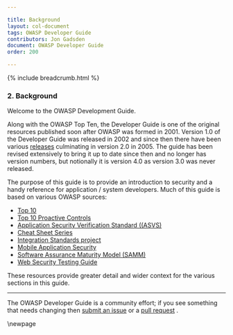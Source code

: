 ```yaml
---

title: Background
layout: col-document
tags: OWASP Developer Guide
contributors: Jon Gadsden
document: OWASP Developer Guide
order: 200

---
```


{% include breadcrumb.html %}

### 2. Background

Welcome to the OWASP Development Guide.

Along with the OWASP Top Ten, the Developer Guide is one of the original resources
published soon after OWASP was formed in 2001.
Version 1.0 of the Developer Guide was released in 2002
and since then there have been various [releases][versions] culminating in version 2.0 in 2005.
The guide has been revised extensively to bring it up to date since then and no longer has version numbers,
but notionally it is version 4.0 as version 3.0 was never released.

The purpose of this guide is to provide an introduction to security
and a handy reference for application / system developers.
Much of this guide is based on various OWASP sources:

* [Top 10][top10]
* [Top 10 Proactive Controls][proactive]
* [Application Security Verification Standard ((ASVS)][asvs]
* [Cheat Sheet Series][cheat]
* [Integration Standards project][ois]
* [Mobile Application Security][mas]
* [Software Assurance Maturity Model (SAMM)][samm]
* [Web Security Testing Guide][wstg]

These resources provide greater detail and wider context for the various sections in this guide.

----

The OWASP Developer Guide is a community effort; if you see something that needs changing
then [submit an issue][issue02] or a [pull request][pr] .

[asvs]: https://owasp.org/www-project-application-security-verification-standard/
[cheat]: https://owasp.org/www-project-cheat-sheets/
[issue02]: https://github.com/OWASP/www-project-developer-guide/issues/new?labels=enhancement&template=request.md&title=Update:%2002-background
[mas]: https://mas.owasp.org/
[ois]: https://owasp.org/www-project-integration-standards/
[pr]: https://github.com/OWASP/www-project-developer-guide/pulls
[proactive]: https://owasp.org/www-project-proactive-controls/
[samm]: https://owaspsamm.org/about/
[top10]: https://owasp.org/www-project-top-ten/
[versions]: https://github.com/OWASP/DevGuide/wiki#old-versions
[wstg]: https://owasp.org/www-project-web-security-testing-guide/

\newpage

